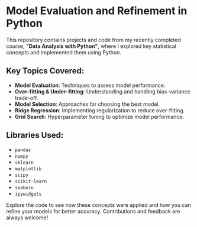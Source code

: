 # Model Evaluation and Refinement in Python

This repository contains projects and code from my recently completed course, **"Data Analysis with Python"**, where I explored key statistical concepts and implemented them using Python.

## Key Topics Covered:
- **Model Evaluation**: Techniques to assess model performance.
- **Over-fitting & Under-fitting**: Understanding and handling bias-variance trade-off.
- **Model Selection**: Approaches for choosing the best model.
- **Ridge Regression**: Implementing regularization to reduce over-fitting.
- **Grid Search**: Hyperparameter tuning to optimize model performance.

## Libraries Used:
- `pandas`
- `numpy`
- `sklearn`
- `matplotlib`
- `scipy`
- `scikit-learn`
- `seaborn`
- `ipywidgets`

Explore the code to see how these concepts were applied and how you can refine your models for better accuracy. Contributions and feedback are always welcome!
